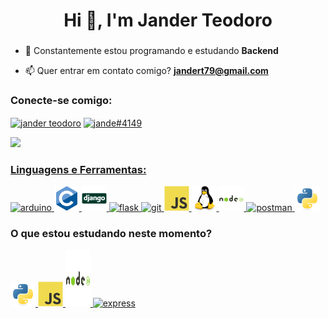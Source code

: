 <h1 align="center">Hi 🖖, I'm Jander Teodoro</h1>
<h3 align="center"></h3>

- 🌱 Constantemente estou programando e estudando **Backend**

- 📫 Quer entrar em contato comigo? **jandert79@gmail.com**

<h3 align="left">Conecte-se comigo:</h3>
<p align="left">
<a href="https://linkedin.com/in/jander teodoro" target="_blank"><img align="center" src="https://cdn.jsdelivr.net/npm/simple-icons@3.0.1/icons/linkedin.svg" alt="jander teodoro" height="30" width="40" /></a>
<a href="https://discord.gg/jande#4149" target="_blank"><img align="center" src="https://cdn.jsdelivr.net/npm/simple-icons@3.0.1/icons/discord.svg" alt="jande#4149" height="30" width="40" /></a>
</p>

<div>
  <a href="https://github.com/janderteodoro">
  <img height="180em" src="https://github-readme-stats.vercel.app/api/top-langs/?username=janderteodoro&layout=compact&theme=dark&langs_count=7"/>
</div>
  
 
<h3 align="left">Linguagens e Ferramentas:</h3>
<p align="left"> <a href="https://www.arduino.cc/" target="_blank"> <img src="https://cdn.worldvectorlogo.com/logos/arduino-1.svg" alt="arduino" width="40" height="40"/> </a> <a href="https://www.cprogramming.com/" target="_blank"> <img src="https://raw.githubusercontent.com/devicons/devicon/master/icons/c/c-original.svg" alt="c" width="40" height="40"/> </a> <a href="https://www.djangoproject.com/" target="_blank"> <img src="https://raw.githubusercontent.com/devicons/devicon/master/icons/django/django-original.svg" alt="django" width="40" height="40"/> </a> <a href="https://flask.palletsprojects.com/" target="_blank"> <img src="https://www.vectorlogo.zone/logos/pocoo_flask/pocoo_flask-icon.svg" alt="flask" width="40" height="40"/> </a> <a href="https://git-scm.com/" target="_blank"> <img src="https://www.vectorlogo.zone/logos/git-scm/git-scm-icon.svg" alt="git" width="40" height="40"/> </a> <a href="https://developer.mozilla.org/en-US/docs/Web/JavaScript" target="_blank"> <img src="https://raw.githubusercontent.com/devicons/devicon/master/icons/javascript/javascript-original.svg" alt="javascript" width="40" height="40"/> </a> <a href="https://www.linux.org/" target="_blank"> <img src="https://raw.githubusercontent.com/devicons/devicon/master/icons/linux/linux-original.svg" alt="linux" width="40" height="40"/> </a> <a href="https://nodejs.org" target="_blank"> <img src="https://raw.githubusercontent.com/devicons/devicon/master/icons/nodejs/nodejs-original-wordmark.svg" alt="nodejs" width="40" height="40"/> </a> <a href="https://postman.com" target="_blank"> <img src="https://www.vectorlogo.zone/logos/getpostman/getpostman-icon.svg" alt="postman" width="40" height="40"/> </a> <a href="https://www.python.org" target="_blank"> <img src="https://raw.githubusercontent.com/devicons/devicon/master/icons/python/python-original.svg" alt="python" width="40" height="40"/> </a> </p>


<h3>O que estou estudando neste momento?</h3>
<a href="https://www.python.org" target="_blank"> <img src="https://raw.githubusercontent.com/devicons/devicon/master/icons/python/python-original.svg" alt="python" width="40" height="40"/> </a><a href="https://developer.mozilla.org/en-US/docs/Web/JavaScript" target="_blank"> <img src="https://raw.githubusercontent.com/devicons/devicon/master/icons/javascript/javascript-original.svg" alt="javascript" width="40" height="40"/> </a> <a href="https://expressjs.com/" target="_blank"> <img src="https://raw.githubusercontent.com/devicons/devicon/master/icons/nodejs/nodejs-original-wordmark.svg" alt="express" width="40" height="90"/> </a><a href="https://nodejs.org" target="_blank"> <img src="https://w7.pngwing.com/pngs/212/722/png-transparent-web-development-express-js-javascript-software-framework-laravel-world-wide-web-purple-blue-text.png" alt="express" width="40" height="40"/> </a> 


